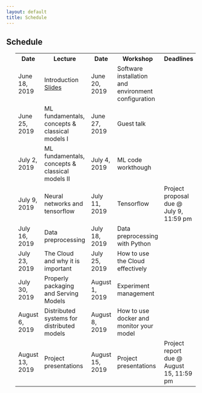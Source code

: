 ```yaml
---
layout: default
title: Schedule
---
```


<div class="home" id="home">
    <h2>Schedule</h2>
    <ul>
    <table>
    <tr>
        <th>Date</th>
        <th>Lecture</th> 
        <th>Date</th>
        <th>Workshop</th>
        <th>Deadlines</th>
    </tr>
    <tr>
        <td>June 18, 2019 </td>
        <td>Introduction <a target="_blank" href="https://github.com/CHL7001-ADL/CHL7001-Applied-Deep-Learning/blob/gh-pages/lectures/Lecture1_intro_part1.pdf">Slides</a></td> 
        <td>June 20, 2019</td>
        <td>Software installation and environment configuration</td>
        <td></td>
    </tr>
    <tr>
        <td>June 25, 2019 </td>
        <td>ML fundamentals, concepts & classical models I</td> 
        <td>June 27, 2019</td>
        <td>Guest talk</td>
        <td></td>
    </tr>
    <tr>
        <td>July 2, 2019 </td>
        <td>ML fundamentals, concepts & classical models II</td> 
        <td>July 4, 2019</td>
        <td>ML code workthough</td>
        <td></td>
    </tr>
    <tr>
        <td>July 9, 2019 </td>
        <td>Neural networks and tensorflow</td> 
        <td>July 11, 2019</td>
        <td>Tensorflow</td>
        <td>Project proposal due @ July 9, 11:59 pm</td>
    </tr>
    <tr>
        <td>July 16, 2019 </td>
        <td>Data preprocessing</td> 
        <td>July 18, 2019</td>
        <td>Data preprocessing with Python</td>
        <td></td>
    </tr>
    <tr>
        <td>July 23, 2019 </td>
        <td>The Cloud and why it is important</td> 
        <td>July 25, 2019</td>
        <td>How to use the Cloud effectively</td>
        <td></td>
    </tr>
    <tr>
        <td>July 30, 2019 </td>
        <td>Properly packaging and Serving Models</td> 
        <td>August 1, 2019</td>
        <td>Experiment management </td>
        <td></td>
    </tr>
    <tr>
        <td>August 6, 2019 </td>
        <td>Distributed systems for distributed models</td> 
        <td>August 8, 2019</td>
        <td>How to use docker and monitor your model</td>
        <td></td>
    </tr>
    <tr>
        <td>August 13, 2019 </td>
        <td>Project presentations</td> 
        <td>August 15, 2019</td>
        <td>Project presentations</td>
        <td>Project report due @ August 15, 11:59 pm</td>
    </tr>
    </table>
</ul>
</div>
